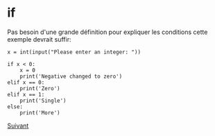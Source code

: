 # if
Pas besoin d'une grande définition pour expliquer les conditions cette exemple devrait suffir:

```
x = int(input("Please enter an integer: "))

if x < 0:
    x = 0
    print('Negative changed to zero')
elif x == 0:
    print('Zero')
elif x == 1:
    print('Single')
else:
    print('More')
```

[Suivant](boucles.md)